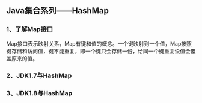 ## Java集合系列——HashMap

### 1、了解Map接口

Map接口表示映射关系，Map有键和值的概念。一个键映射到一个值，Map按照键存储和访问值，键不能重复，即一个键只会存储一份，给同一个键重复设值会覆盖原来的值。



### 2、JDK1.7与HashMap







### 3、JDK1.8与HashMap











